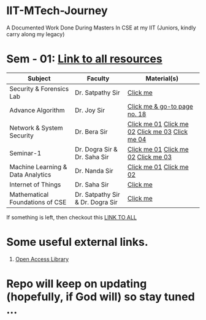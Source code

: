 # IIT-MTech-Journey <br>
A Documented Work Done During Masters In CSE at my IIT (Juniors, kindly carry along my legacy) <br>

# Sem - 01: [Link to all resources](https://www.drive.google.com/drive/folders/1u9bjwf7Ro3N-QqNUatM37k_MzNhcQlb-?usp=drive_link)<br>
| Subject | Faculty | Material(s) |
|----------|----------|----------|
| Security & Forensics Lab | Dr. Satpathy Sir | [Click me](https://www.drive.google.com/file/d/1R108J3_yxWxUL3eDn3aJdIyZq8Jsmrgu/view?usp=drive_link)   |
| Advance Algorithm | Dr. Joy Sir | [Click me & go-to page no. 18](https://www.drive.google.com/file/d/15yEZDYIjS1GVsxxjYcRGITvqp58fB9sR/view?usp=drive_link) |
| Network & System Security | Dr. Bera Sir | [Click me 01](https://www.drive.google.com/file/d/1KAwvioozI6b_oS3X1Em_CGF4qyaMTB_h/view?usp=drive_link)  [Click me 02](https://www.drive.google.com/file/d/15dHP2Rpp0pOQjD5u4jsweN-1zH-YOn_m/view?usp=drive_link)  [Click me 03](https://www.drive.google.com/file/d/1GB3CmwQVCugJ6uGaBiTJnPAZyRNaiP5h/view?usp=drive_link)  [Click me 04](https://www.drive.google.com/file/d/18EYJ8a7sgeoCxScaHizut0jP-rxyApem/view?usp=drive_link) |
| Seminar-1 | Dr. Dogra Sir & Dr. Saha Sir | [Click me 01](https://www.canva.com/)  [Click me 02](https://www.drive.google.com/file/d/17lD78JW5CJx0diPtFe0ikXVaUXscUbXy/view?usp=drive_link) [Click me 03](https://www.drive.google.com/file/d/16Xo3NBSUM-J_bDH_IqSpd4wYm2B2hyqT/view?usp=drive_link) |
| Machine Learning & Data Analytics | Dr. Nanda Sir | [Click me 01](https://www.drive.google.com/file/d/1jfyFezXn4UF46pdzq4X5m4Ug584wnSVU/view?usp=drive_link) [Click me 02](https://www.drive.google.com/drive/folders/1odU7FVFrfhGaz0L18vKj7pT8eOqHCTsU?usp=drive_link)|
| Internet of Things | Dr. Saha Sir | [Click me](https://www.drive.google.com/file/d/15yEZDYIjS1GVsxxjYcRGITvqp58fB9sR/view?usp=drive_link) |
| Mathematical Foundations of CSE | Dr. Satpathy Sir & Dr. Dogra Sir | [Click me](https://www.drive.google.com/file/d/15yEZDYIjS1GVsxxjYcRGITvqp58fB9sR/view?usp=drive_link) |

If something is left, then checkout this [LINK TO ALL](https://www.drive.google.com/drive/folders/1u9bjwf7Ro3N-QqNUatM37k_MzNhcQlb-?usp=drive_link) <br>

# Some useful external links. <br>
1. [Open Access Library](https://www.library.iitbbs.ac.in/open-access-e-resources.php) <br>

# Repo will keep on updating (hopefully, if God will) so stay tuned ...
